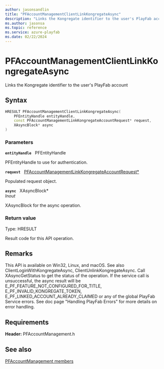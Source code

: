 ```yaml
---
author: jasonsandlin
title: "PFAccountManagementClientLinkKongregateAsync"
description: "Links the Kongregate identifier to the user's PlayFab account"
ms.author: jasonsa
ms.topic: reference
ms.service: azure-playfab
ms.date: 02/22/2024
---
```


# PFAccountManagementClientLinkKongregateAsync  

Links the Kongregate identifier to the user's PlayFab account  

## Syntax  
  
```cpp
HRESULT PFAccountManagementClientLinkKongregateAsync(  
    PFEntityHandle entityHandle,  
    const PFAccountManagementLinkKongregateAccountRequest* request,  
    XAsyncBlock* async  
)  
```  
  
### Parameters  
  
**`entityHandle`** &nbsp; PFEntityHandle  
  
PFEntityHandle to use for authentication.  
  
**`request`** &nbsp; [PFAccountManagementLinkKongregateAccountRequest*](../../pfaccountmanagementtypes/structs/pfaccountmanagementlinkkongregateaccountrequest.md)  
  
Populated request object.  
  
**`async`** &nbsp; XAsyncBlock*  
*_Inout_*  
  
XAsyncBlock for the async operation.  
  
  
### Return value
Type: HRESULT
  
Result code for this API operation.
  
## Remarks  
  
This API is available on Win32, Linux, and macOS. See also ClientLoginWithKongregateAsync, ClientUnlinkKongregateAsync. Call XAsyncGetStatus to get the status of the operation. If the service call is unsuccessful, the async result will be E_PF_FEATURE_NOT_CONFIGURED_FOR_TITLE, E_PF_INVALID_KONGREGATE_TOKEN, E_PF_LINKED_ACCOUNT_ALREADY_CLAIMED or any of the global PlayFab Service errors. See doc page "Handling PlayFab Errors" for more details on error handling.
  
## Requirements  
  
**Header:** PFAccountManagement.h
  
## See also  
[PFAccountManagement members](../pfaccountmanagement_members.md)  

  
  
